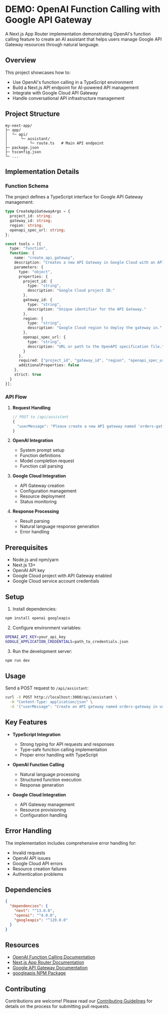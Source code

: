 # DEMO: OpenAI Function Calling with Google API Gateway

A Next.js App Router implementation demonstrating OpenAI's function calling feature to create an AI assistant that helps users manage Google API Gateway resources through natural language.

## Overview

This project showcases how to:
- Use OpenAI's function calling in a TypeScript environment
- Build a Next.js API endpoint for AI-powered API management
- Integrate with Google Cloud API Gateway
- Handle conversational API infrastructure management

## Project Structure

```
my-next-app/
├─ app/
│  └─ api/
│      └─ assistant/
│          └─ route.ts   # Main API endpoint
├─ package.json
├─ tsconfig.json
└─ ...
```

## Implementation Details

### Function Schema

The project defines a TypeScript interface for Google API Gateway management:

```typescript
type CreateApiGatewayArgs = {
  project_id: string;
  gateway_id: string;
  region: string;
  openapi_spec_url: string;
};

const tools = [{
  type: "function",
  function: {
    name: "create_api_gateway",
    description: "Creates a new API Gateway in Google Cloud with an API config (OpenAPI spec).",
    parameters: {
      type: "object",
      properties: {
        project_id: {
          type: "string",
          description: "Google Cloud project ID."
        },
        gateway_id: {
          type: "string",
          description: "Unique identifier for the API Gateway."
        },
        region: {
          type: "string",
          description: "Google Cloud region to deploy the gateway in."
        },
        openapi_spec_url: {
          type: "string",
          description: "URL or path to the OpenAPI specification file."
        }
      },
      required: ["project_id", "gateway_id", "region", "openapi_spec_url"],
      additionalProperties: false
    },
    strict: true
  }
}];
```

### API Flow

1. **Request Handling**
   ```typescript
   // POST to /api/assistant
   {
     "userMessage": "Please create a new API gateway named 'orders-gateway' in project 'my-cool-project'"
   }
   ```

2. **OpenAI Integration**
   - System prompt setup
   - Function definitions
   - Model completion request
   - Function call parsing

3. **Google Cloud Integration**
   - API Gateway creation
   - Configuration management
   - Resource deployment
   - Status monitoring

4. **Response Processing**
   - Result parsing
   - Natural language response generation
   - Error handling

## Prerequisites

- Node.js and npm/yarn
- Next.js 13+
- OpenAI API key
- Google Cloud project with API Gateway enabled
- Google Cloud service account credentials

## Setup

1. Install dependencies:
```bash
npm install openai googleapis
```

2. Configure environment variables:
```bash
OPENAI_API_KEY=your_api_key
GOOGLE_APPLICATION_CREDENTIALS=path_to_credentials.json
```

3. Run the development server:
```bash
npm run dev
```

## Usage

Send a POST request to `/api/assistant`:

```bash
curl -X POST http://localhost:3000/api/assistant \
  -H "Content-Type: application/json" \
  -d '{"userMessage": "Create an API gateway named orders-gateway in us-central1"}'
```

## Key Features

- **TypeScript Integration**
  - Strong typing for API requests and responses
  - Type-safe function calling implementation
  - Proper error handling with TypeScript

- **OpenAI Function Calling**
  - Natural language processing
  - Structured function execution
  - Response generation

- **Google Cloud Integration**
  - API Gateway management
  - Resource provisioning
  - Configuration handling

## Error Handling

The implementation includes comprehensive error handling for:
- Invalid requests
- OpenAI API issues
- Google Cloud API errors
- Resource creation failures
- Authentication problems

## Dependencies

```json
{
  "dependencies": {
    "next": "^13.0.0",
    "openai": "^4.0.0",
    "googleapis": "^120.0.0"
  }
}
```

## Resources

- [OpenAI Function Calling Documentation](https://platform.openai.com/docs/guides/function-calling)
- [Next.js App Router Documentation](https://nextjs.org/docs/app)
- [Google API Gateway Documentation](https://cloud.google.com/api-gateway)
- [googleapis NPM Package](https://www.npmjs.com/package/googleapis)

## Contributing

Contributions are welcome! Please read our [Contributing Guidelines](CONTRIBUTING.md) for details on the process for submitting pull requests.
